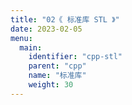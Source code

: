 ```yaml
---
title: "02《 标准库 STL 》"
date: 2023-02-05
menu:
  main:
    identifier: "cpp-stl"
    parent: "cpp"
    name: "标准库"
    weight: 30
---
```

